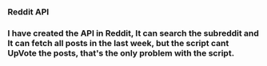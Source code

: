 <h3>Reddit API<h3/>
 
<p>I have created the API in Reddit, It can search the subreddit and It can fetch all posts in the last week, but the script cant UpVote the posts, that's the only problem with the script.</p>
